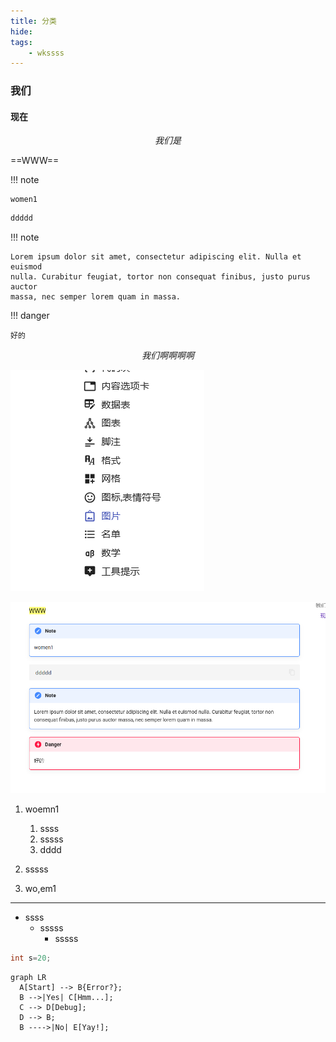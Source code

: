 ```yaml
---
title: 分类
hide:
tags:
    - wkssss
---
```


### 我们

#### 现在

$$
我们是
$$

==WWW==

!!! note

    women1

```c++
ddddd
```

!!! note

    Lorem ipsum dolor sit amet, consectetur adipiscing elit. Nulla et euismod
    nulla. Curabitur feugiat, tortor non consequat finibus, justo purus auctor
    massa, nec semper lorem quam in massa.

!!! danger

    好的
$$
我们啊啊啊啊
$$

<img src="image-20250623194455622.png" alt="图片"  />

![这是](image-20250623194844886.png)

1. woemn1
    1. ssss
      1. sssss
      2. dddd

2. sssss
3. wo,em1



------



- ssss
    - sssss
        - sssss

```c++
int s=20;

```

``` mermaid
graph LR
  A[Start] --> B{Error?};
  B -->|Yes| C[Hmm...];
  C --> D[Debug];
  D --> B;
  B ---->|No| E[Yay!];
```

